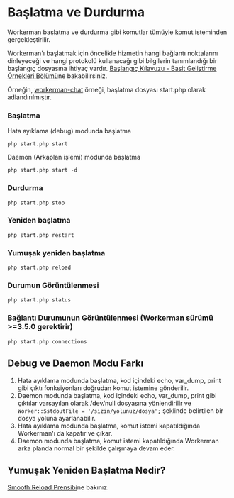 # Başlatma ve Durdurma

Workerman başlatma ve durdurma gibi komutlar tümüyle komut isteminden gerçekleştirilir.

Workerman'ı başlatmak için öncelikle hizmetin hangi bağlantı noktalarını dinleyeceği ve hangi protokolü kullanacağı gibi bilgilerin tanımlandığı bir başlangıç dosyasına ihtiyaç vardır. [Başlangıç Kılavuzu - Basit Geliştirme Örnekleri Bölümü](../getting-started/simple-example.md)ne bakabilirsiniz.

Örneğin, [workerman-chat](https://www.workerman.net/workerman-chat) örneği, başlatma dosyası start.php olarak adlandırılmıştır.

### Başlatma

Hata ayıklama (debug) modunda başlatma

 ```php start.php start```

Daemon (Arkaplan işlemi) modunda başlatma

 ```php start.php start -d```

### Durdurma
 ```php start.php stop```

### Yeniden başlatma
 ```php start.php restart```

### Yumuşak yeniden başlatma
 ```php start.php reload```

### Durumun Görüntülenmesi
 ```php start.php status```

### Bağlantı Durumunun Görüntülenmesi (Workerman sürümü >=3.5.0 gerektirir)
```php start.php connections```

## Debug ve Daemon Modu Farkı

1. Hata ayıklama modunda başlatma, kod içindeki echo, var_dump, print gibi çıktı fonksiyonları doğrudan komut istemine gönderilir.
2. Daemon modunda başlatma, kod içindeki echo, var_dump, print gibi çıktılar varsayılan olarak /dev/null dosyasına yönlendirilir ve ```Worker::$stdoutFile = '/sizin/yolunuz/dosya';``` şeklinde belirtilen bir dosya yoluna ayarlanabilir.
3. Hata ayıklama modunda başlatma, komut istemi kapatıldığında Workerman'ı da kapatır ve çıkar.
4. Daemon modunda başlatma, komut istemi kapatıldığında Workerman arka planda normal bir şekilde çalışmaya devam eder.

## Yumuşak Yeniden Başlatma Nedir?

[Smooth Reload Prensibi](../faq/reload-principle.md)ne bakınız.
